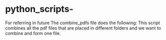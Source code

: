 # python_scripts-
For referring in future
The combine_pdfs file does the following:
This script combines all the pdf files that are placed in different folders and we want to combine and form one file.
